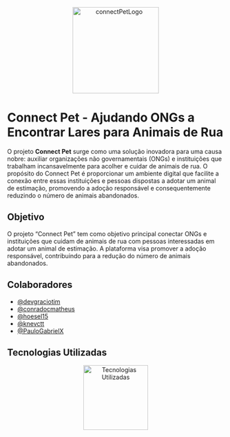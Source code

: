 <div align="center">
    <img src="https://www.flickr.com/photos/199027465@N07/53148954070/in/dateposted-public/" alt="connectPetLogo" width="200px">
</div>

# Connect Pet - Ajudando ONGs a Encontrar Lares para Animais de Rua

O projeto **Connect Pet** surge como uma solução inovadora para uma causa nobre: auxiliar organizações não governamentais (ONGs) e instituições que trabalham incansavelmente para acolher e cuidar de animais de rua. O propósito do Connect Pet é proporcionar um ambiente digital que facilite a conexão entre essas instituições e pessoas dispostas a adotar um animal de estimação, promovendo a adoção responsável e consequentemente reduzindo o número de animais abandonados.

## Objetivo

O projeto “Connect Pet” tem como objetivo principal conectar ONGs e instituições que cuidam de animais de rua com pessoas interessadas em adotar um animal de estimação. A plataforma visa promover a adoção responsável, contribuindo para a redução do número de animais abandonados.

## Colaboradores

- [@devgraciotim](https://github.com/devgraciotim)
- [@conradocmatheus](https://github.com/conradocmatheus)
- [@hoesel15](https://github.com/hoesel15)
- [@knevctt](https://github.com/knevctt)
- [@PauloGabrielX](https://github.com/PauloGabrielX)

## Tecnologias Utilizadas

<div align="center">
    <img src="https://www.datocms-assets.com/45470/1631026680-logo-react-native.png" alt="Tecnologias Utilizadas" width="150px">
</div>